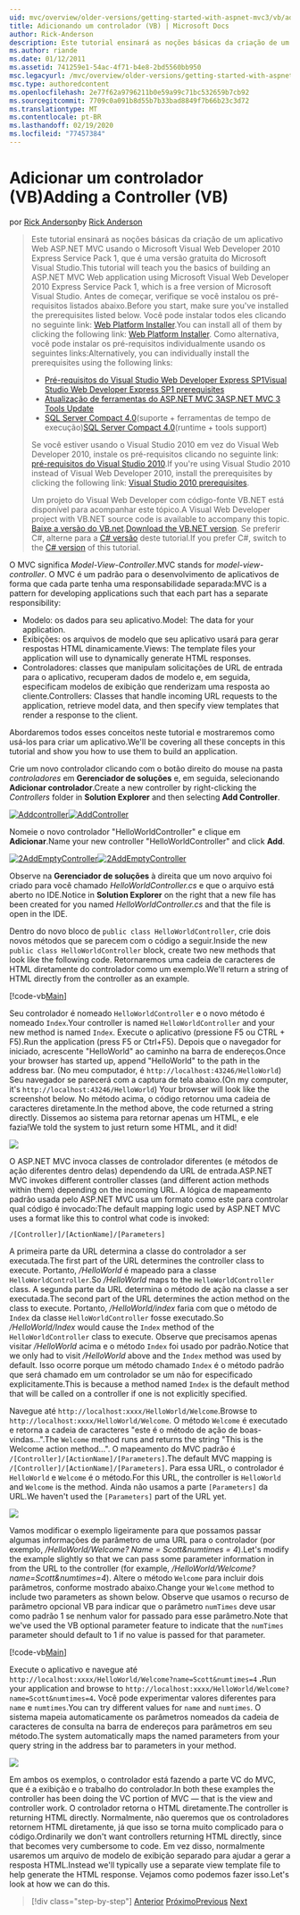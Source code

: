 ```yaml
---
uid: mvc/overview/older-versions/getting-started-with-aspnet-mvc3/vb/adding-a-controller
title: Adicionando um controlador (VB) | Microsoft Docs
author: Rick-Anderson
description: Este tutorial ensinará as noções básicas da criação de um aplicativo Web ASP.NET MVC usando o Microsoft Visual Web Developer 2010 Express Service Pack 1, que é...
ms.author: riande
ms.date: 01/12/2011
ms.assetid: 741259e1-54ac-4f71-b4e8-2bd5560bb950
msc.legacyurl: /mvc/overview/older-versions/getting-started-with-aspnet-mvc3/vb/adding-a-controller
msc.type: authoredcontent
ms.openlocfilehash: 2e77f62a9796211b0e59a99c71bc532659b7cb92
ms.sourcegitcommit: 7709c0a091b8d55b7b33bad8849f7b66b23c3d72
ms.translationtype: MT
ms.contentlocale: pt-BR
ms.lasthandoff: 02/19/2020
ms.locfileid: "77457384"
---
```

# <a name="adding-a-controller-vb"></a><span data-ttu-id="36d85-103">Adicionar um controlador (VB)</span><span class="sxs-lookup"><span data-stu-id="36d85-103">Adding a Controller (VB)</span></span>

<span data-ttu-id="36d85-104">por [Rick Anderson](https://twitter.com/RickAndMSFT)</span><span class="sxs-lookup"><span data-stu-id="36d85-104">by [Rick Anderson](https://twitter.com/RickAndMSFT)</span></span>

> <span data-ttu-id="36d85-105">Este tutorial ensinará as noções básicas da criação de um aplicativo Web ASP.NET MVC usando o Microsoft Visual Web Developer 2010 Express Service Pack 1, que é uma versão gratuita do Microsoft Visual Studio.</span><span class="sxs-lookup"><span data-stu-id="36d85-105">This tutorial will teach you the basics of building an ASP.NET MVC Web application using Microsoft Visual Web Developer 2010 Express Service Pack 1, which is a free version of Microsoft Visual Studio.</span></span> <span data-ttu-id="36d85-106">Antes de começar, verifique se você instalou os pré-requisitos listados abaixo.</span><span class="sxs-lookup"><span data-stu-id="36d85-106">Before you start, make sure you've installed the prerequisites listed below.</span></span> <span data-ttu-id="36d85-107">Você pode instalar todos eles clicando no seguinte link: [Web Platform Installer](https://www.microsoft.com/web/gallery/install.aspx?appid=VWD2010SP1Pack).</span><span class="sxs-lookup"><span data-stu-id="36d85-107">You can install all of them by clicking the following link: [Web Platform Installer](https://www.microsoft.com/web/gallery/install.aspx?appid=VWD2010SP1Pack).</span></span> <span data-ttu-id="36d85-108">Como alternativa, você pode instalar os pré-requisitos individualmente usando os seguintes links:</span><span class="sxs-lookup"><span data-stu-id="36d85-108">Alternatively, you can individually install the prerequisites using the following links:</span></span>
> 
> - [<span data-ttu-id="36d85-109">Pré-requisitos do Visual Studio Web Developer Express SP1</span><span class="sxs-lookup"><span data-stu-id="36d85-109">Visual Studio Web Developer Express SP1 prerequisites</span></span>](https://www.microsoft.com/web/gallery/install.aspx?appid=VWD2010SP1Pack)
> - [<span data-ttu-id="36d85-110">Atualização de ferramentas do ASP.NET MVC 3</span><span class="sxs-lookup"><span data-stu-id="36d85-110">ASP.NET MVC 3 Tools Update</span></span>](https://www.microsoft.com/web/gallery/install.aspx?appsxml=&amp;appid=MVC3)
> - <span data-ttu-id="36d85-111">[SQL Server Compact 4,0](https://www.microsoft.com/web/gallery/install.aspx?appid=SQLCE;SQLCEVSTools_4_0)(suporte + ferramentas de tempo de execução)</span><span class="sxs-lookup"><span data-stu-id="36d85-111">[SQL Server Compact 4.0](https://www.microsoft.com/web/gallery/install.aspx?appid=SQLCE;SQLCEVSTools_4_0)(runtime + tools support)</span></span>
> 
> <span data-ttu-id="36d85-112">Se você estiver usando o Visual Studio 2010 em vez do Visual Web Developer 2010, instale os pré-requisitos clicando no seguinte link: [pré-requisitos do Visual Studio 2010](https://www.microsoft.com/web/gallery/install.aspx?appsxml=&amp;appid=VS2010SP1Pack).</span><span class="sxs-lookup"><span data-stu-id="36d85-112">If you're using Visual Studio 2010 instead of Visual Web Developer 2010, install the prerequisites by clicking the following link: [Visual Studio 2010 prerequisites](https://www.microsoft.com/web/gallery/install.aspx?appsxml=&amp;appid=VS2010SP1Pack).</span></span>
> 
> <span data-ttu-id="36d85-113">Um projeto do Visual Web Developer com código-fonte VB.NET está disponível para acompanhar este tópico.</span><span class="sxs-lookup"><span data-stu-id="36d85-113">A Visual Web Developer project with VB.NET source code is available to accompany this topic.</span></span> <span data-ttu-id="36d85-114">[Baixe a versão do VB.net](https://code.msdn.microsoft.com/Introduction-to-MVC-3-10d1b098).</span><span class="sxs-lookup"><span data-stu-id="36d85-114">[Download the VB.NET version](https://code.msdn.microsoft.com/Introduction-to-MVC-3-10d1b098).</span></span> <span data-ttu-id="36d85-115">Se preferir C#, alterne para a [ C# versão](../cs/adding-a-controller.md) deste tutorial.</span><span class="sxs-lookup"><span data-stu-id="36d85-115">If you prefer C#, switch to the [C# version](../cs/adding-a-controller.md) of this tutorial.</span></span>

<span data-ttu-id="36d85-116">O MVC significa *Model-View-Controller*.</span><span class="sxs-lookup"><span data-stu-id="36d85-116">MVC stands for *model-view-controller*.</span></span> <span data-ttu-id="36d85-117">O MVC é um padrão para o desenvolvimento de aplicativos de forma que cada parte tenha uma responsabilidade separada:</span><span class="sxs-lookup"><span data-stu-id="36d85-117">MVC is a pattern for developing applications such that each part has a separate responsibility:</span></span>

- <span data-ttu-id="36d85-118">Modelo: os dados para seu aplicativo.</span><span class="sxs-lookup"><span data-stu-id="36d85-118">Model: The data for your application.</span></span>
- <span data-ttu-id="36d85-119">Exibições: os arquivos de modelo que seu aplicativo usará para gerar respostas HTML dinamicamente.</span><span class="sxs-lookup"><span data-stu-id="36d85-119">Views: The template files your application will use to dynamically generate HTML responses.</span></span>
- <span data-ttu-id="36d85-120">Controladores: classes que manipulam solicitações de URL de entrada para o aplicativo, recuperam dados de modelo e, em seguida, especificam modelos de exibição que renderizam uma resposta ao cliente.</span><span class="sxs-lookup"><span data-stu-id="36d85-120">Controllers: Classes that handle incoming URL requests to the application, retrieve model data, and then specify view templates that render a response to the client.</span></span>

<span data-ttu-id="36d85-121">Abordaremos todos esses conceitos neste tutorial e mostraremos como usá-los para criar um aplicativo.</span><span class="sxs-lookup"><span data-stu-id="36d85-121">We'll be covering all these concepts in this tutorial and show you how to use them to build an application.</span></span>

<span data-ttu-id="36d85-122">Crie um novo controlador clicando com o botão direito do mouse na pasta *controladores* em **Gerenciador de soluções** e, em seguida, selecionando **Adicionar controlador**.</span><span class="sxs-lookup"><span data-stu-id="36d85-122">Create a new controller by right-clicking the *Controllers* folder in **Solution Explorer** and then selecting **Add Controller**.</span></span>

<span data-ttu-id="36d85-123">[![Addcontroller](adding-a-controller/_static/image2.png "Addcontroller")](adding-a-controller/_static/image1.png)</span><span class="sxs-lookup"><span data-stu-id="36d85-123">[![AddController](adding-a-controller/_static/image2.png "AddController")](adding-a-controller/_static/image1.png)</span></span>

<span data-ttu-id="36d85-124">Nomeie o novo controlador &quot;HelloWorldController&quot; e clique em **Adicionar**.</span><span class="sxs-lookup"><span data-stu-id="36d85-124">Name your new controller &quot;HelloWorldController&quot; and click **Add**.</span></span>

<span data-ttu-id="36d85-125">[![2AddEmptyController](adding-a-controller/_static/image4.png "2AddEmptyController")](adding-a-controller/_static/image3.png)</span><span class="sxs-lookup"><span data-stu-id="36d85-125">[![2AddEmptyController](adding-a-controller/_static/image4.png "2AddEmptyController")](adding-a-controller/_static/image3.png)</span></span>

<span data-ttu-id="36d85-126">Observe na **Gerenciador de soluções** à direita que um novo arquivo foi criado para você chamado *HelloWorldController.cs* e que o arquivo está aberto no IDE.</span><span class="sxs-lookup"><span data-stu-id="36d85-126">Notice in **Solution Explorer** on the right that a new file has been created for you named *HelloWorldController.cs* and that the file is open in the IDE.</span></span>

<span data-ttu-id="36d85-127">Dentro do novo bloco de `public class HelloWorldController`, crie dois novos métodos que se parecem com o código a seguir.</span><span class="sxs-lookup"><span data-stu-id="36d85-127">Inside the new `public class HelloWorldController` block, create two new methods that look like the following code.</span></span> <span data-ttu-id="36d85-128">Retornaremos uma cadeia de caracteres de HTML diretamente do controlador como um exemplo.</span><span class="sxs-lookup"><span data-stu-id="36d85-128">We'll return a string of HTML directly from the controller as an example.</span></span>

[!code-vb[Main](adding-a-controller/samples/sample1.vb)]

<span data-ttu-id="36d85-129">Seu controlador é nomeado `HelloWorldController` e o novo método é nomeado `Index`.</span><span class="sxs-lookup"><span data-stu-id="36d85-129">Your controller is named `HelloWorldController` and your new method is named `Index`.</span></span> <span data-ttu-id="36d85-130">Execute o aplicativo (pressione F5 ou CTRL + F5).</span><span class="sxs-lookup"><span data-stu-id="36d85-130">Run the application (press F5 or Ctrl+F5).</span></span> <span data-ttu-id="36d85-131">Depois que o navegador for iniciado, acrescente &quot;HelloWorld&quot; ao caminho na barra de endereços.</span><span class="sxs-lookup"><span data-stu-id="36d85-131">Once your browser has started up, append &quot;HelloWorld&quot; to the path in the address bar.</span></span> <span data-ttu-id="36d85-132">(No meu computador, é `http://localhost:43246/HelloWorld`) Seu navegador se parecerá com a captura de tela abaixo.</span><span class="sxs-lookup"><span data-stu-id="36d85-132">(On my computer, it's `http://localhost:43246/HelloWorld`) Your browser will look like the screenshot below.</span></span> <span data-ttu-id="36d85-133">No método acima, o código retornou uma cadeia de caracteres diretamente.</span><span class="sxs-lookup"><span data-stu-id="36d85-133">In the method above, the code returned a string directly.</span></span> <span data-ttu-id="36d85-134">Dissemos ao sistema para retornar apenas um HTML, e ele fazia!</span><span class="sxs-lookup"><span data-stu-id="36d85-134">We told the system to just return some HTML, and it did!</span></span>

![](adding-a-controller/_static/image5.png)

<span data-ttu-id="36d85-135">O ASP.NET MVC invoca classes de controlador diferentes (e métodos de ação diferentes dentro delas) dependendo da URL de entrada.</span><span class="sxs-lookup"><span data-stu-id="36d85-135">ASP.NET MVC invokes different controller classes (and different action methods within them) depending on the incoming URL.</span></span> <span data-ttu-id="36d85-136">A lógica de mapeamento padrão usada pelo ASP.NET MVC usa um formato como este para controlar qual código é invocado:</span><span class="sxs-lookup"><span data-stu-id="36d85-136">The default mapping logic used by ASP.NET MVC uses a format like this to control what code is invoked:</span></span>

`/[Controller]/[ActionName]/[Parameters]`

<span data-ttu-id="36d85-137">A primeira parte da URL determina a classe do controlador a ser executada.</span><span class="sxs-lookup"><span data-stu-id="36d85-137">The first part of the URL determines the controller class to execute.</span></span> <span data-ttu-id="36d85-138">Portanto, */HelloWorld* é mapeado para a classe `HelloWorldController`.</span><span class="sxs-lookup"><span data-stu-id="36d85-138">So */HelloWorld* maps to the `HelloWorldController` class.</span></span> <span data-ttu-id="36d85-139">A segunda parte da URL determina o método de ação na classe a ser executada.</span><span class="sxs-lookup"><span data-stu-id="36d85-139">The second part of the URL determines the action method on the class to execute.</span></span> <span data-ttu-id="36d85-140">Portanto, */HelloWorld/index* faria com que o método de `Index` da classe `HelloWorldController` fosse executado.</span><span class="sxs-lookup"><span data-stu-id="36d85-140">So */HelloWorld/Index* would cause the `Index` method of the `HelloWorldController` class to execute.</span></span> <span data-ttu-id="36d85-141">Observe que precisamos apenas visitar */HelloWorld* acima e o método `Index` foi usado por padrão.</span><span class="sxs-lookup"><span data-stu-id="36d85-141">Notice that we only had to visit */HelloWorld* above and the `Index` method was used by default.</span></span> <span data-ttu-id="36d85-142">Isso ocorre porque um método chamado `Index` é o método padrão que será chamado em um controlador se um não for especificado explicitamente.</span><span class="sxs-lookup"><span data-stu-id="36d85-142">This is because a method named `Index` is the default method that will be called on a controller if one is not explicitly specified.</span></span>

<span data-ttu-id="36d85-143">Navegue até `http://localhost:xxxx/HelloWorld/Welcome`.</span><span class="sxs-lookup"><span data-stu-id="36d85-143">Browse to `http://localhost:xxxx/HelloWorld/Welcome`.</span></span> <span data-ttu-id="36d85-144">O método `Welcome` é executado e retorna a cadeia de caracteres &quot;este é o método de ação de boas-vindas...&quot;.</span><span class="sxs-lookup"><span data-stu-id="36d85-144">The `Welcome` method runs and returns the string &quot;This is the Welcome action method...&quot;.</span></span> <span data-ttu-id="36d85-145">O mapeamento do MVC padrão é `/[Controller]/[ActionName]/[Parameters]`.</span><span class="sxs-lookup"><span data-stu-id="36d85-145">The default MVC mapping is `/[Controller]/[ActionName]/[Parameters]`.</span></span> <span data-ttu-id="36d85-146">Para essa URL, o controlador é `HelloWorld` e `Welcome` é o método.</span><span class="sxs-lookup"><span data-stu-id="36d85-146">For this URL, the controller is `HelloWorld` and `Welcome` is the method.</span></span> <span data-ttu-id="36d85-147">Ainda não usamos a parte `[Parameters]` da URL.</span><span class="sxs-lookup"><span data-stu-id="36d85-147">We haven't used the `[Parameters]` part of the URL yet.</span></span>

![](adding-a-controller/_static/image6.png)

<span data-ttu-id="36d85-148">Vamos modificar o exemplo ligeiramente para que possamos passar algumas informações de parâmetro de uma URL para o controlador (por exemplo, */HelloWorld/Welcome? Name = Scott&amp;numtimes = 4*).</span><span class="sxs-lookup"><span data-stu-id="36d85-148">Let's modify the example slightly so that we can pass some parameter information in from the URL to the controller (for example, */HelloWorld/Welcome?name=Scott&amp;numtimes=4*).</span></span> <span data-ttu-id="36d85-149">Altere o método `Welcome` para incluir dois parâmetros, conforme mostrado abaixo.</span><span class="sxs-lookup"><span data-stu-id="36d85-149">Change your `Welcome` method to include two parameters as shown below.</span></span> <span data-ttu-id="36d85-150">Observe que usamos o recurso de parâmetro opcional VB para indicar que o parâmetro `numTimes` deve usar como padrão 1 se nenhum valor for passado para esse parâmetro.</span><span class="sxs-lookup"><span data-stu-id="36d85-150">Note that we've used the VB optional parameter feature to indicate that the `numTimes` parameter should default to 1 if no value is passed for that parameter.</span></span>

[!code-vb[Main](adding-a-controller/samples/sample2.vb)]

<span data-ttu-id="36d85-151">Execute o aplicativo e navegue até `http://localhost:xxxx/HelloWorld/Welcome?name=Scott&numtimes=4` **.**</span><span class="sxs-lookup"><span data-stu-id="36d85-151">Run your application and browse to `http://localhost:xxxx/HelloWorld/Welcome?name=Scott&numtimes=4`**.**</span></span> <span data-ttu-id="36d85-152">Você pode experimentar valores diferentes para `name` e `numtimes`.</span><span class="sxs-lookup"><span data-stu-id="36d85-152">You can try different values for `name` and `numtimes`.</span></span> <span data-ttu-id="36d85-153">O sistema mapeia automaticamente os parâmetros nomeados da cadeia de caracteres de consulta na barra de endereços para parâmetros em seu método.</span><span class="sxs-lookup"><span data-stu-id="36d85-153">The system automatically maps the named parameters from your query string in the address bar to parameters in your method.</span></span>

![](adding-a-controller/_static/image7.png)

<span data-ttu-id="36d85-154">Em ambos os exemplos, o controlador está fazendo a parte VC do MVC, que é a exibição e o trabalho do controlador.</span><span class="sxs-lookup"><span data-stu-id="36d85-154">In both these examples the controller has been doing the VC portion of MVC — that is the view and controller work.</span></span> <span data-ttu-id="36d85-155">O controlador retorna o HTML diretamente.</span><span class="sxs-lookup"><span data-stu-id="36d85-155">The controller is returning HTML directly.</span></span> <span data-ttu-id="36d85-156">Normalmente, não queremos que os controladores retornem HTML diretamente, já que isso se torna muito complicado para o código.</span><span class="sxs-lookup"><span data-stu-id="36d85-156">Ordinarily we don't want controllers returning HTML directly, since that becomes very cumbersome to code.</span></span> <span data-ttu-id="36d85-157">Em vez disso, normalmente usaremos um arquivo de modelo de exibição separado para ajudar a gerar a resposta HTML.</span><span class="sxs-lookup"><span data-stu-id="36d85-157">Instead we'll typically use a separate view template file to help generate the HTML response.</span></span> <span data-ttu-id="36d85-158">Vejamos como podemos fazer isso.</span><span class="sxs-lookup"><span data-stu-id="36d85-158">Let's look at how we can do this.</span></span>

> [!div class="step-by-step"]
> <span data-ttu-id="36d85-159">[Anterior](intro-to-aspnet-mvc-3.md)
> [Próximo](adding-a-view.md)</span><span class="sxs-lookup"><span data-stu-id="36d85-159">[Previous](intro-to-aspnet-mvc-3.md)
[Next](adding-a-view.md)</span></span>

